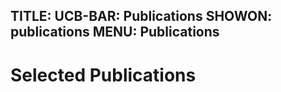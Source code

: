 TITLE: UCB-BAR: Publications
SHOWON: publications
MENU: Publications
------
# Selected Publications
